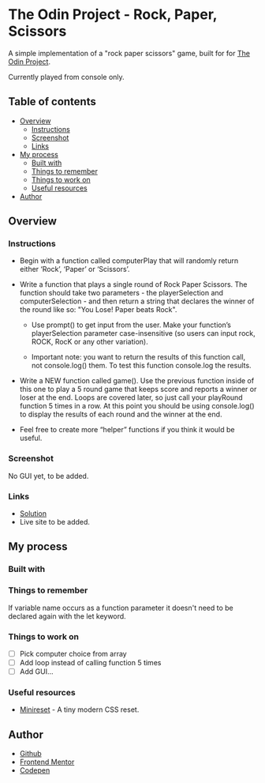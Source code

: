 # The Odin Project - Rock, Paper, Scissors

A simple implementation of a "rock paper scissors" game, built for for [The Odin Project](https://www.theodinproject.com).

Currently played from console only.


## Table of contents

- [Overview](#overview)
  - [Instructions](#instructions)
  - [Screenshot](#screenshot)
  - [Links](#links)
- [My process](#my-process)
  - [Built with](#built-with)
  - [Things to remember](#things-to-remember)
  - [Things to work on](#things-to-work-on)
  - [Useful resources](#useful-resources)
- [Author](#author)

## Overview

### Instructions

- Begin with a function called computerPlay that will randomly return either ‘Rock’, ‘Paper’ or ‘Scissors’.

- Write a function that plays a single round of Rock Paper Scissors. The function should take two parameters - the playerSelection and computerSelection - and then return a string that declares the winner of the round like so: "You Lose! Paper beats Rock".

  - Use prompt() to get input from the user. Make your function’s playerSelection parameter case-insensitive (so users can input rock, ROCK, RocK or any other variation).

  - Important note: you want to return the results of this function call, not console.log() them. To test this function console.log the results.

- Write a NEW function called game(). Use the previous function inside of this one to play a 5 round game that keeps score and reports a winner or loser at the end. Loops are covered later, so just call your playRound function 5 times in a row. At this point you should be using console.log() to display the results of each round and the winner at the end.

- Feel free to create more “helper” functions if you think it would be useful.



### Screenshot

No GUI yet, to be added.

### Links

- [Solution](https://github.com/je-jo/rock-paper-scissors)
- Live site to be added.

## My process

### Built with

### Things to remember

If variable name occurs as a function parameter it doesn't need to be declared again with the let keyword. 

### Things to work on

- [ ] Pick computer choice from array
- [ ] Add loop instead of calling function 5 times
- [ ] Add GUI...

### Useful resources

- [Minireset](https://awesomeopensource.com/project/jgthms/minireset.css?categoryPage=29) - A tiny modern CSS reset. 

## Author

- [Github](https://github.com/je-jo)
- [Frontend Mentor](https://www.frontendmentor.io/profile/je-jo)
- [Codepen](https://codepen.io/je-jo)